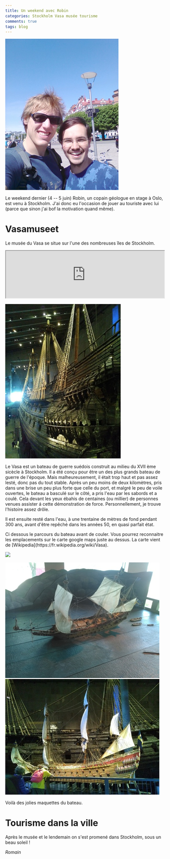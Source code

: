 ```yaml
---
title: Un weekend avec Robin
categories: Stockholm Vasa musée tourisme
comments: true
tags: blog
---
```

<section class="row">
<img src="/dl/photos/robin1.jpg" class="img-rounded col-xs-12 col-sm-8 col-md-6">
<p>Le weekend dernier (4 -- 5 juin) Robin, un copain géologue en stage à
Oslo, est venu à Stockholm. J'ai donc eu l'occasion de jouer au
touriste avec lui (parce que sinon j'ai bof la motivation quand même).</p>
</section>

# Vasamuseet

Le musée du Vasa se situe sur l'une des nombreuses îles de Stockholm.

<iframe src="https://www.google.com/maps/embed?pb=!1m18!1m12!1m3!1d19359.27986857669!2d18.04995256628687!3d59.33472969597982!2m3!1f0!2f0!3f0!3m2!1i1024!2i768!4f13.1!3m3!1m2!1s0x465f9d546d8329af%3A0xcff09af1b4c13241!2sVasa+Museum!5e0!3m2!1sen!2sse!4v1465734102097" width="100%"></iframe>

<section class ="row">
<p><img src="/dl/photos/robin4.jpg" class="img-rounded col-xs-12 col-sm-8 col-md-6"></p>
<p>Le Vasa est un bateau de guerre suédois construit au milieu du XVII
ème sicècle à Stockholm. Il a été conçu pour être un des plus grands
bateau de guerre de l'époque. Mais malheureusement, il était trop
haut et pas assez lesté, donc pas du tout stable. Après un peu moins
de deux kilomètres, pris dans une brise un peu plus forte que celle
du port, et malgré le peu de voile ouvertes, le bateau a basculé sur
le côté, a pris l'eau par les sabords et a coulé.
Cela devant les yeux ébahis de centaines (ou millier) de personnes
venues assister á cette démonstration de force.
Personnellement, je trouve l'histoire assez drôle.</p>

<p>Il est ensuite resté dans l'eau, à une trentaine de mètres de fond
pendant 300 ans, avant d'être repêché dans les années 50, en quasi
parfait état.</p>

<p>Ci dessous le parcours du bateau avant de couler.
Vous pourrez reconnaitre
les emplacements sur le carte google maps juste au dessus. La carte
vient de [Wikipedia](https://fr.wikipedia.org/wiki/Vasa).</p>

<p><img src="https://upload.wikimedia.org/wikipedia/commons/thumb/0/03/Voyage_of_the_Vasa_Locator.svg/1024px-Voyage_of_the_Vasa_Locator.svg.png" class="img-rounded col-xs-12 col-sm-12 col-md-12"></p>
</section>

<section class = "row">
    <img src="/dl/photos/robin2.jpg" class="img-rounded col-xs-12 col-sm-6 col-md-6">
    <img src="/dl/photos/robin3.jpg" class="img-rounded col-xs-12 col-sm-6 col-md-6">
<p>Voilà des jolies maquettes du bateau.</p>
</section>

# Tourisme dans la ville

Après le musée et le lendemain on s'est promené dans Stockholm, sous
un beau soleil !

*Romain*
